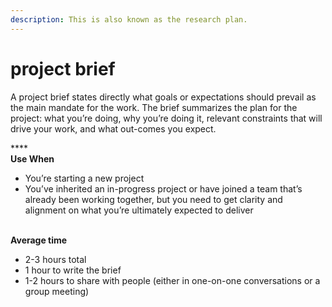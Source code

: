 ```yaml
---
description: This is also known as the research plan.
---
```


# project brief

A project brief states directly what goals or expectations should prevail as the main mandate for the work. The brief summarizes the plan for the project: what you’re doing, why you’re doing it, relevant constraints that will drive your work, and what out-comes you expect. &#x20;

****\
**Use When**&#x20;

* You’re starting a new project &#x20;
* You’ve inherited an in-progress project or have joined a team that’s already been working together, but you need to get clarity and alignment on what you’re ultimately expected to deliver&#x20;

\
**Average time**&#x20;

* 2-3 hours total &#x20;
* 1 hour to write the brief &#x20;
* 1-2 hours to share with people (either in one-on-one conversations or a group meeting)&#x20;
